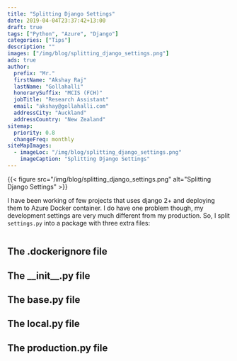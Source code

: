 ```yaml
---
title: "Splitting Django Settings"
date: 2019-04-04T23:37:42+13:00
draft: true
tags: ["Python", "Azure", "Django"]
categories: ["Tips"]
description: ""
images: ["/img/blog/splitting_django_settings.png"]
ads: true
author:
  prefix: "Mr."
  firstName: "Akshay Raj"
  lastName: "Gollahalli"
  honorarySuffix: "MCIS (FCH)"
  jobTitle: "Research Assistant"
  email: "akshay@gollahalli.com"
  addressCity: "Auckland"
  addressCountry: "New Zealand"
sitemap:
  priority: 0.8
  changeFreq: monthly
siteMapImages:
  - imageLoc: "/img/blog/splitting_django_settings.png"
    imageCaption: "Splitting Django Settings"
---
```


{{< figure src="/img/blog/splitting_django_settings.png" alt="Splitting Django Settings" >}}

I have been working of few projects that uses django 2+ and deploying them to Azure Docker container. I do have one problem though, my development settings are very much different from my production. So, I split `settings.py` into a package with three extra files:

```md

```

## The .dockerignore file


## The \_\_init\_\_.py file


## The base.py file


## The local.py file


## The production.py file
